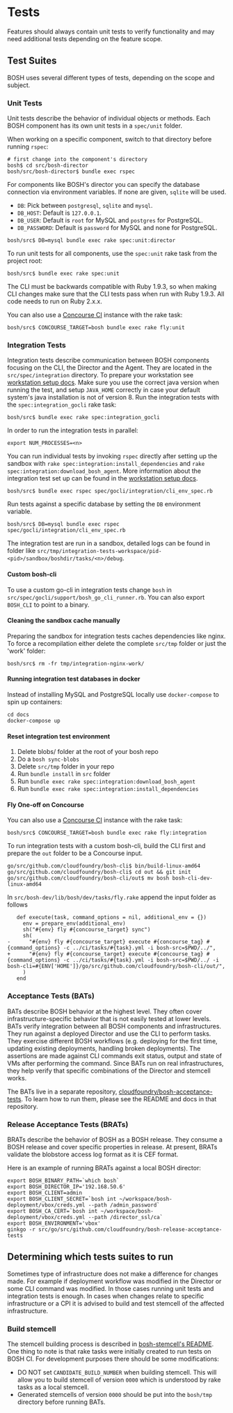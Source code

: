 # Tests

Features should always contain unit tests to verify functionality and may need additional tests depending on the feature scope.


## Test Suites

BOSH uses several different types of tests, depending on the scope and subject.


### Unit Tests

Unit tests describe the behavior of individual objects or methods. Each BOSH component has its own unit tests in a `spec/unit` folder.

When working on a specific component, switch to that directory before running `rspec`:

```
# first change into the component's directory
bosh$ cd src/bosh-director
bosh/src/bosh-director$ bundle exec rspec
```

For components like BOSH's director you can specify the database connection via environment variables. If none are given, `sqlite` will be used.

- `DB`: Pick between `postgresql`, `sqlite` and `mysql`.
- `DB_HOST`: Default is `127.0.0.1`.
- `DB_USER`: Default is `root` for MySQL and `postgres` for PostgreSQL.
- `DB_PASSWORD`: Default is `password` for MySQL and none for PostgreSQL.

```
bosh/src$ DB=mysql bundle exec rake spec:unit:director
```

To run unit tests for all components, use the `spec:unit` rake task from the project root:

```
bosh/src$ bundle exec rake spec:unit
```

The CLI must be backwards compatible with Ruby 1.9.3, so when making CLI changes make sure that the CLI tests pass when run with Ruby 1.9.3. All code needs to run on Ruby 2.x.x.

You can also use a [Concourse CI](https://concourse.ci/) instance with the rake task:

```
bosh/src$ CONCOURSE_TARGET=bosh bundle exec rake fly:unit
```

### Integration Tests

Integration tests describe communication between BOSH components focusing on the CLI, the Director and the Agent. They are located in the `src/spec/integration` directory. To prepare your workstation see [workstation setup docs](workstation_setup.md). Make sure you use the correct java version when running the test, and setup `JAVA_HOME` correctly in case your default system's java installation is not of version 8. Run the integration tests with the `spec:integration_gocli` rake task:

```
bosh/src$ bundle exec rake spec:integration_gocli
```

In order to run the integration tests in parallel:

```
export NUM_PROCESSES=<n>
```

You can run individual tests by invoking `rspec` directly after setting up the sandbox with `rake spec:integration:install_dependencies` and `rake  spec:integration:download_bosh_agent`. More information about the integration test set up can  be found in the [workstation setup docs](workstation_setup.md).

```
bosh/src$ bundle exec rspec spec/gocli/integration/cli_env_spec.rb
```

Run tests against a specific database by setting the `DB` environment variable.

```
bosh/src$ DB=mysql bundle exec rspec spec/gocli/integration/cli_env_spec.rb
```

The integration test are run in a sandbox, detailed logs can be found in folder like `src/tmp/integration-tests-workspace/pid-<pid>/sandbox/boshdir/tasks/<n>/debug`.

#### Custom bosh-cli

To use a custom go-cli in integration tests change `bosh` in  `src/spec/gocli/support/bosh_go_cli_runner.rb`.
You can also export `BOSH_CLI` to point to a binary.

#### Cleaning the sandbox cache manually

Preparing the sandbox for integration tests caches dependencies like nginx.
To force a recompilation either delete the complete `src/tmp` folder or just the 'work' folder:

```
bosh/src$ rm -fr tmp/integration-nginx-work/
```

#### Running integration test databases in docker

Instead of installing MySQL and PostgreSQL locally use `docker-compose` to spin up containers:

```
cd docs
docker-compose up
```

#### Reset integration test environment

1. Delete blobs/ folder at the root of your bosh repo
2. Do a `bosh sync-blobs`
3. Delete `src/tmp` folder in your repo
4. Run `bundle install` in `src` folder
5. Run `bundle exec rake spec:integration:download_bosh_agent`
6. Run `bundle exec rake spec:integration:install_dependencies`

#### Fly One-off on Concourse

You can also use a [Concourse CI](https://concourse.ci/) instance with the rake task:

```
bosh/src$ CONCOURSE_TARGET=bosh bundle exec rake fly:integration
```

To run integration tests with a custom bosh-cli, build the CLI first and prepare the `out` folder to be a Concourse input.

```
go/src/github.com/cloudfoundry/bosh-cli$ bin/build-linux-amd64
go/src/github.com/cloudfoundry/bosh-cli$ cd out && git init
go/src/github.com/cloudfoundry/bosh-cli/out$ mv bosh bosh-cli-dev-linux-amd64
```

In `src/bosh-dev/lib/bosh/dev/tasks/fly.rake` append the input folder as follows

```
   def execute(task, command_options = nil, additional_env = {})
     env = prepare_env(additional_env)
     sh("#{env} fly #{concourse_target} sync")
     sh(
-      "#{env} fly #{concourse_target} execute #{concourse_tag} #{command_options} -c ../ci/tasks/#{task}.yml -i bosh-src=$PWD/../",
+      "#{env} fly #{concourse_target} execute #{concourse_tag} #{command_options} -c ../ci/tasks/#{task}.yml -i bosh-src=$PWD/../ -i bosh-cli=#{ENV['HOME']}/go/src/github.com/cloudfoundry/bosh-cli/out/",
     )
   end
```

### Acceptance Tests (BATs)

BATs describe BOSH behavior at the highest level. They often cover infrastructure-specific behavior that is not easily tested at lower levels. BATs verify integration between all BOSH components and infrastructures. They run against a deployed Director and use the CLI to perform tasks. They exercise different BOSH workflows (e.g. deploying for the first time, updating existing deployments, handling broken deployments). The assertions are made against CLI commands exit status, output and state of VMs after performing the command. Since BATs run on real infrastructures, they help verify that specific combinations of the Director and stemcell works.

The BATs live in a separate repository, [cloudfoundry/bosh-acceptance-tests](https://github.com/cloudfoundry/bosh-acceptance-tests). To learn how to run them, please see the README and docs in that repository.

### Release Acceptance Tests (BRATs)

BRATs describe the behavior of BOSH as a BOSH release. They consume a BOSH release and cover specific properties in release. At present, BRATs validate the blobstore access log format as it is CEF format.

Here is an example of running BRATs against a local BOSH director:
```
export BOSH_BINARY_PATH=`which bosh`
export BOSH_DIRECTOR_IP='192.168.50.6'
export BOSH_CLIENT=admin
export BOSH_CLIENT_SECRET=`bosh int ~/workspace/bosh-deployment/vbox/creds.yml --path /admin_password`
export BOSH_CA_CERT=`bosh int ~/workspace/bosh-deployment/vbox/creds.yml --path /director_ssl/ca`
export BOSH_ENVIRONMENT='vbox'
ginkgo -r src/go/src/github.com/cloudfoundry/bosh-release-acceptance-tests
```

## Determining which tests suites to run

Sometimes type of infrastructure does not make a difference for changes made. For example if deployment workflow was modified in the Director or some CLI command was modified. In those cases running unit tests and integration tests is enough. In cases when changes relate to specific infrastructure or a CPI it is advised to build and test stemcell of the affected infrastructure.

### Build stemcell

The stemcell building process is described in [bosh-stemcell's README](https://github.com/cloudfoundry/bosh-linux-stemcell-builder). One thing to note is that rake tasks were initially created to run tests on BOSH CI. For development purposes there should be some modifications:

* DO NOT set `CANDIDATE_BUILD_NUMBER` when building stemcell. This will allow you to build stemcell of version `0000` which is understood by rake tasks as a local stemcell.
* Generated stemcells of version `0000` should be put into the `bosh/tmp` directory before running BATs.
